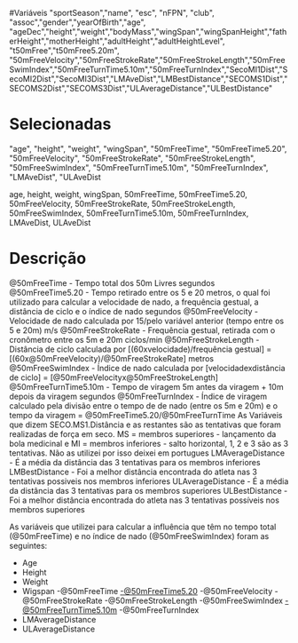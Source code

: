 #Variáveis
"sportSeason","name", "esc", "nFPN", "club", "assoc","gender","yearOfBirth","age", "ageDec","height","weight","bodyMass","wingSpan","wingSpanHeight","fatherHeight","motherHeight","adultHeight","adultHeightLevel", "t50mFree","t50mFree5.20m", "50mFreeVelocity","50mFreeStrokeRate","50mFreeStrokeLength","50mFreeSwimIndex","50mFreeTurnTime5.10m","50mFreeTurnIndex","SecoMI1Dist","SecoMI2Dist","SecoMI3Dist","LMAveDist","LMBestDistance","SECOMS1Dist","SECOMS2Dist","SECOMS3Dist","ULAverageDistance","ULBestDistance"

# Selecionadas
"age", "height", "weight", "wingSpan", "50mFreeTime", "50mFreeTime5.20", "50mFreeVelocity", "50mFreeStrokeRate", "50mFreeStrokeLength", "50mFreeSwimIndex", "50mFreeTurnTime5.10m", "50mFreeTurnIndex", "LMAveDist", "ULAveDist

age, height, weight, wingSpan, 50mFreeTime, 50mFreeTime5.20, 50mFreeVelocity, 50mFreeStrokeRate, 50mFreeStrokeLength, 50mFreeSwimIndex, 50mFreeTurnTime5.10m, 50mFreeTurnIndex, LMAveDist, ULAveDist


# Descrição

@50mFreeTime - Tempo total dos 50m Livres segundos
@50mFreeTime5.20 - Tempo retirado entre os 5 e 20 metros, o qual foi utilizado para calcular a velocidade de nado, a frequência gestual, a distância de ciclo e o índice de nado segundos
@50mFreeVelocity - Velocidade de nado calculada por 15/pelo variável anterior (tempo entre os 5 e 20m) m/s
@50mFreeStrokeRate - Frequência gestual, retirada com o cronômetro entre os 5m e 20m ciclos/min
@50mFreeStrokeLength - Distância de ciclo calculada por [(60xvelocidade)/frequência gestual] = [(60x@50mFreeVelocity)/@50mFreeStrokeRate] metros
@50mFreeSwimIndex - Índice de nado calculada por [velocidadexdistância de ciclo] = [@50mFreeVelocityx@50mFreeStrokeLength]
@50mFreeTurnTime5.10m - Tempo de viragem 5m antes da viragem + 10m depois da viragem segundos
@50mFreeTurnIndex - Índice de viragem calculado pela divisão entre o tempo de de nado (entre os 5m e 20m) e o tempo da viragem = @50mFreeTime5.20/@50mFreeTurnTime
As Variáveis que dizem SECO.MS1.Distância e as restantes são as tentativas que foram realizadas de força em seco. MS = membros superiores - lançamento da bola medicinal e MI = membros inferiores - salto horizontal, 1, 2 e 3 são as 3 tentativas.
Não as utilizei por isso deixei em portugues
LMAverageDistance - É a média da distância das 3 tentativas para os membros inferiores
LMBestDistance - Foi a melhor distância encontrada do atleta nas 3 tentativas possiveis nos membros inferiores
ULAverageDistance - É a média da distância das 3 tentativas para os membros superiores
ULBestDistance - Foi a melhor distância encontrada do atleta nas 3 tentativas possíveis nos membros superiores

As variáveis que utilizei para calcular a influência que têm no tempo total (@50mFreeTime) e no índice de nado (@50mFreeSwimIndex) foram as seguintes:   
- Age
- Height
- Weight
- Wigspan
-@50mFreeTime
-@50mFreeTime5.20
-@50mFreeVelocity
-@50mFreeStrokeRate
-@50mFreeStrokeLength
-@50mFreeSwimIndex
-@50mFreeTurnTime5.10m 
-@50mFreeTurnIndex
- LMAverageDistance 
- ULAverageDistance 
